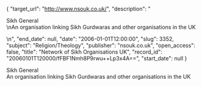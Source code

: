 {
  "target_url": "http://www.nsouk.co.uk/", 
  "description": "<p>Sikh General<br />\nAn organisation linking Sikh Gurdwaras and other organisations in the UK</p>\n", 
  "end_date": null, 
  "date": "2006-01-01T12:00:00", 
  "slug": 3352, 
  "subject": "Religion/Theology", 
  "publisher": "nsouk.co.uk", 
  "open_access": false, 
  "title": "Network of Sikh Organisations UK", 
  "record_id": "20060101T120000/fFBF1Nmh8P9rwu++Lp3x4A==", 
  "start_date": null
}

<p>Sikh General<br />
An organisation linking Sikh Gurdwaras and other organisations in the UK</p>
